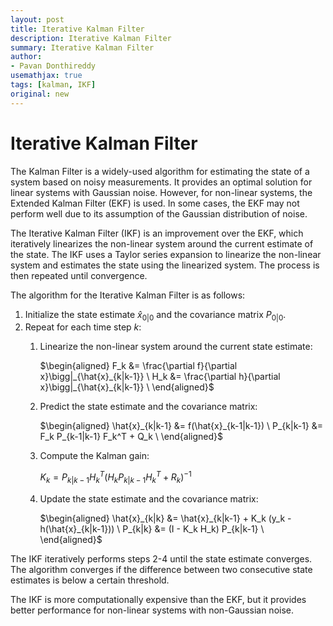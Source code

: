 ```yaml
---
layout: post
title: Iterative Kalman Filter
description: Iterative Kalman Filter
summary: Iterative Kalman Filter
author:
- Pavan Donthireddy
usemathjax: true
tags: [kalman, IKF]
original: new
---
```





# Iterative Kalman Filter

The Kalman Filter is a widely-used algorithm for estimating the state of a system based on noisy measurements. It provides an optimal solution for linear systems with Gaussian noise. However, for non-linear systems, the Extended Kalman Filter (EKF) is used. In some cases, the EKF may not perform well due to its assumption of the Gaussian distribution of noise.

The Iterative Kalman Filter (IKF) is an improvement over the EKF, which iteratively linearizes the non-linear system around the current estimate of the state. The IKF uses a Taylor series expansion to linearize the non-linear system and estimates the state using the linearized system. The process is then repeated until convergence.

The algorithm for the Iterative Kalman Filter is as follows:

1.  Initialize the state estimate $\hat{x}_{0|0}$ and the covariance matrix $P_{0|0}$.
2.  Repeat for each time step $k$:
    1.  Linearize the non-linear system around the current state estimate:
        
        $\begin{aligned} F_k &= \frac{\partial f}{\partial x}\bigg|_{\hat{x}_{k|k-1}} \ H_k &= \frac{\partial h}{\partial x}\bigg|_{\hat{x}_{k|k-1}} \ \end{aligned}$
        
    2.  Predict the state estimate and the covariance matrix:
        
        $\begin{aligned} \hat{x}_{k|k-1} &= f(\hat{x}_{k-1|k-1}) \ P_{k|k-1} &= F_k P_{k-1|k-1} F_k^T + Q_k \ \end{aligned}$
        
    3.  Compute the Kalman gain:
        
        $K_k = P_{k|k-1} H_k^T (H_k P_{k|k-1} H_k^T + R_k)^{-1}$
        
    4.  Update the state estimate and the covariance matrix:
        
        $\begin{aligned} \hat{x}_{k|k} &= \hat{x}_{k|k-1} + K_k (y_k - h(\hat{x}_{k|k-1})) \ P_{k|k} &= (I - K_k H_k) P_{k|k-1} \ \end{aligned}$
        

The IKF iteratively performs steps 2-4 until the state estimate converges. The algorithm converges if the difference between two consecutive state estimates is below a certain threshold.

The IKF is more computationally expensive than the EKF, but it provides better performance for non-linear systems with non-Gaussian noise.